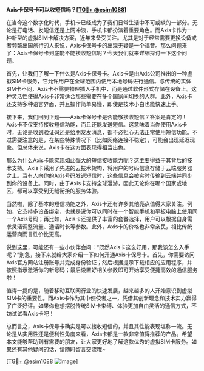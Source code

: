 **Axis卡保号卡可以收短信吗？[[TG💪+ @esim1088](https://t.me/s/esim1088)]**

在当今这个数字化时代，手机卡已经成为了我们日常生活中不可或缺的一部分。无论是打电话、发短信还是上网冲浪，手机卡都扮演着重要角色。而Axis卡作为一种新型的虚拟SIM卡解决方案，近年来备受关注。尤其是对于经常需要更换设备或者频繁出国旅行的人来说，Axis卡保号卡的出现无疑是一个福音。那么问题来了：Axis卡保号卡到底能不能接收短信呢？今天我们就来详细探讨一下这个问题。

首先，让我们了解一下什么是Axis卡保号卡。Axis卡是由Axis公司推出的一种虚拟SIM卡服务，它允许用户在全球范围内使用本地号码进行通信。与传统的实体SIM卡不同，Axis卡不需要物理插入手机中，而是通过软件形式存储在设备上。这种灵活性使得Axis卡非常适合那些需要在多个国家间切换的人群。此外，Axis卡还支持多种语言界面，并且操作简单易懂，即使是技术小白也能快速上手。

接下来，我们回到正题——Axis卡保号卡是否能够接收短信？答案是肯定的！Axis卡不仅支持接收短信功能，而且还能发送短信。这意味着当你使用Axis卡时，无论是收到验证码还是给朋友发消息，都不必担心无法正常使用短信功能。不过需要注意的是，在某些特殊情况下（比如网络连接不稳定），可能会出现延迟现象。但总体来说，Axis卡在这方面表现得相当出色。

那么为什么Axis卡能实现如此强大的短信接收能力呢？这主要得益于其背后的技术支持。Axis卡采用了先进的云技术架构，将用户的号码信息存储于云端服务器之上。当有人向你的Axis号码发送短信时，这些信息会被实时传输到云端并同步到你的设备上。同时，由于Axis卡支持全球漫游，因此无论你在哪个国家或地区，都可以享受到无缝衔接的服务体验。

当然啦，除了基本的短信功能之外，Axis卡还有许多其他亮点值得大家关注。例如，它支持多设备绑定，也就是说你可以同时在一个智能手机和平板电脑上使用同一个Axis号码；再比如，Axis卡还提供了丰富的套餐选择，用户可以根据自身需求灵活调整流量、通话时长等参数。此外，Axis卡的价格也非常亲民，相比传统运营商而言性价比更高。

说到这里，可能还有一些小伙伴会问：“既然Axis卡这么好用，那我该怎么入手呢？”别急，接下来就给大家介绍一下如何开通Axis卡保号卡。首先，你需要访问Axis官方网站注册账号并完成身份验证；然后根据提示下载相应的应用程序，并按照指示激活你的新号码；最后设置好相关参数即可开始享受便捷高效的通信服务啦！

值得一提的是，随着移动互联网行业的快速发展，越来越多的人开始意识到虚拟SIM卡的重要性。而Axis卡作为其中佼佼者之一，凭借其创新理念和技术实力赢得了广泛好评。如果你也想摆脱传统SIM卡束缚、体验更加自由灵活的通信方式，不妨试试看Axis卡吧！

总而言之，Axis卡保号卡确实是可以接收短信的，并且其性能表现堪称一流。无论是从实用性还是便利性角度来看，Axis卡都是一款非常值得推荐的产品。希望本文能够帮助到有需要的朋友，让大家更好地了解这款优秀的虚拟SIM卡服务。如果还有其他疑问的话，请随时留言交流哦~

[[TG💪+ @esim1088](https://t.me/s/esim1088) ![Image](https://i.postimg.cc/4NQfJmqS/Snipaste-2025-05-13-00-14-12.png)]